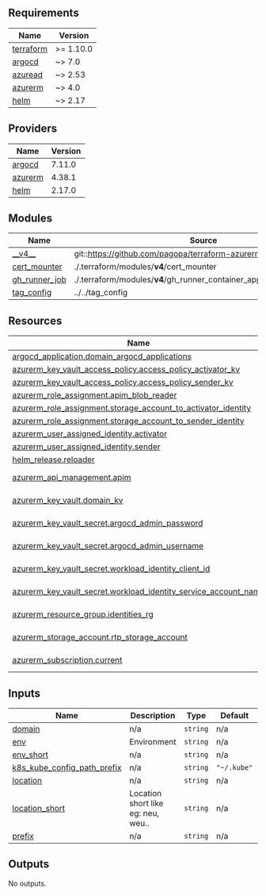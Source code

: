 <!-- markdownlint-disable -->
<!-- BEGIN_TF_DOCS -->
## Requirements

| Name | Version |
|------|---------|
| <a name="requirement_terraform"></a> [terraform](#requirement\_terraform) | >= 1.10.0 |
| <a name="requirement_argocd"></a> [argocd](#requirement\_argocd) | ~> 7.0 |
| <a name="requirement_azuread"></a> [azuread](#requirement\_azuread) | ~> 2.53 |
| <a name="requirement_azurerm"></a> [azurerm](#requirement\_azurerm) | ~> 4.0 |
| <a name="requirement_helm"></a> [helm](#requirement\_helm) | ~> 2.17 |

## Providers

| Name | Version |
|------|---------|
| <a name="provider_argocd"></a> [argocd](#provider\_argocd) | 7.11.0 |
| <a name="provider_azurerm"></a> [azurerm](#provider\_azurerm) | 4.38.1 |
| <a name="provider_helm"></a> [helm](#provider\_helm) | 2.17.0 |

## Modules

| Name | Source | Version |
|------|--------|---------|
| <a name="module___v4__"></a> [\_\_v4\_\_](#module\_\_\_v4\_\_) | git::https://github.com/pagopa/terraform-azurerm-v4.git | 1b507dcbfc89880e17ff6722fb69b10dfda9368d |
| <a name="module_cert_mounter"></a> [cert\_mounter](#module\_cert\_mounter) | ./.terraform/modules/__v4__/cert_mounter | n/a |
| <a name="module_gh_runner_job"></a> [gh\_runner\_job](#module\_gh\_runner\_job) | ./.terraform/modules/__v4__/gh_runner_container_app_job_domain_setup | n/a |
| <a name="module_tag_config"></a> [tag\_config](#module\_tag\_config) | ../../tag_config | n/a |

## Resources

| Name | Type |
|------|------|
| [argocd_application.domain_argocd_applications](https://registry.terraform.io/providers/argoproj-labs/argocd/latest/docs/resources/application) | resource |
| [azurerm_key_vault_access_policy.access_policy_activator_kv](https://registry.terraform.io/providers/hashicorp/azurerm/latest/docs/resources/key_vault_access_policy) | resource |
| [azurerm_key_vault_access_policy.access_policy_sender_kv](https://registry.terraform.io/providers/hashicorp/azurerm/latest/docs/resources/key_vault_access_policy) | resource |
| [azurerm_role_assignment.apim_blob_reader](https://registry.terraform.io/providers/hashicorp/azurerm/latest/docs/resources/role_assignment) | resource |
| [azurerm_role_assignment.storage_account_to_activator_identity](https://registry.terraform.io/providers/hashicorp/azurerm/latest/docs/resources/role_assignment) | resource |
| [azurerm_role_assignment.storage_account_to_sender_identity](https://registry.terraform.io/providers/hashicorp/azurerm/latest/docs/resources/role_assignment) | resource |
| [azurerm_user_assigned_identity.activator](https://registry.terraform.io/providers/hashicorp/azurerm/latest/docs/resources/user_assigned_identity) | resource |
| [azurerm_user_assigned_identity.sender](https://registry.terraform.io/providers/hashicorp/azurerm/latest/docs/resources/user_assigned_identity) | resource |
| [helm_release.reloader](https://registry.terraform.io/providers/hashicorp/helm/latest/docs/resources/release) | resource |
| [azurerm_api_management.apim](https://registry.terraform.io/providers/hashicorp/azurerm/latest/docs/data-sources/api_management) | data source |
| [azurerm_key_vault.domain_kv](https://registry.terraform.io/providers/hashicorp/azurerm/latest/docs/data-sources/key_vault) | data source |
| [azurerm_key_vault_secret.argocd_admin_password](https://registry.terraform.io/providers/hashicorp/azurerm/latest/docs/data-sources/key_vault_secret) | data source |
| [azurerm_key_vault_secret.argocd_admin_username](https://registry.terraform.io/providers/hashicorp/azurerm/latest/docs/data-sources/key_vault_secret) | data source |
| [azurerm_key_vault_secret.workload_identity_client_id](https://registry.terraform.io/providers/hashicorp/azurerm/latest/docs/data-sources/key_vault_secret) | data source |
| [azurerm_key_vault_secret.workload_identity_service_account_name](https://registry.terraform.io/providers/hashicorp/azurerm/latest/docs/data-sources/key_vault_secret) | data source |
| [azurerm_resource_group.identities_rg](https://registry.terraform.io/providers/hashicorp/azurerm/latest/docs/data-sources/resource_group) | data source |
| [azurerm_storage_account.rtp_storage_account](https://registry.terraform.io/providers/hashicorp/azurerm/latest/docs/data-sources/storage_account) | data source |
| [azurerm_subscription.current](https://registry.terraform.io/providers/hashicorp/azurerm/latest/docs/data-sources/subscription) | data source |

## Inputs

| Name | Description | Type | Default | Required |
|------|-------------|------|---------|:--------:|
| <a name="input_domain"></a> [domain](#input\_domain) | n/a | `string` | n/a | yes |
| <a name="input_env"></a> [env](#input\_env) | Environment | `string` | n/a | yes |
| <a name="input_env_short"></a> [env\_short](#input\_env\_short) | n/a | `string` | n/a | yes |
| <a name="input_k8s_kube_config_path_prefix"></a> [k8s\_kube\_config\_path\_prefix](#input\_k8s\_kube\_config\_path\_prefix) | n/a | `string` | `"~/.kube"` | no |
| <a name="input_location"></a> [location](#input\_location) | n/a | `string` | n/a | yes |
| <a name="input_location_short"></a> [location\_short](#input\_location\_short) | Location short like eg: neu, weu.. | `string` | n/a | yes |
| <a name="input_prefix"></a> [prefix](#input\_prefix) | n/a | `string` | n/a | yes |

## Outputs

No outputs.
<!-- END_TF_DOCS -->
